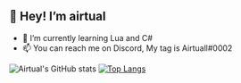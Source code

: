 ## 👋 Hey! I’m airtual
- 🌱 I’m currently learning Lua and C#
- 📫 You can reach me on Discord, My tag is Airtuall#0002

![Airtual's GitHub stats](https://github-readme-stats.vercel.app/api?username=airtual&show_icons=true&theme=github_dark&hide_border=true)
[![Top Langs](https://github-readme-stats.vercel.app/api/top-langs/?username=airtual&theme=github_dark&hide_border=true)](https://github.com/anuraghazra/github-readme-stats)
